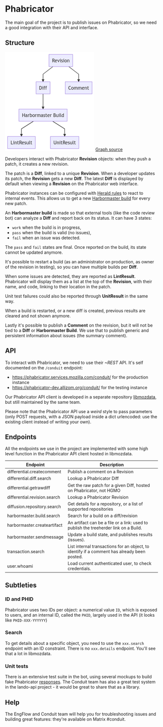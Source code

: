 # Phabricator

The main goal of the project is to publish issues on Phabricator, so we need a good integration with their API and interface.

## Structure

![](phabricator.png)
[Graph source](phabricator.mermaid)

Developers interact with Phabricator **Revision** objects: when they push a patch, it creates a new revision.

The patch is a **Diff**, linked to a unique **Revision**. When a developer updates its patch, the **Revision** gets a new **Diff**. The latest **Diff** is displayed by default when viewing a **Revision** on the Phabricator web interface.

Phabricator instances can be configured with [Herald rules](https://secure.phabricator.com/book/phabricator/article/herald/) to react to internal events. This allows us to get a new [Harbormaster build](https://secure.phabricator.com/book/phabricator/article/harbormaster/) for every new patch.

An **Harbormaster build** is made so that external tools (like the code review bot) can analyze a **Diff** and report back on its status. It can have 3 states:

- `work` when the build is in progress,
- `pass` when the build is valid (no issues),
- `fail` when an issue was detected.

The `pass` and `fail` states are final. Once reported on the build, its state cannot be updated anymore.

It's possible to restart a build (as an administrator on production, as owner of the revision in testing), so you can have multiple builds per **Diff**.

When some issues are detected, they are reported as **LintResult**. Phabricator will display them as a list at the top of the **Revision**, with their name, and code, linking to their location in the patch.

Unit test failures could also be reported through **UnitResult** in the same way.

When a build is restarted, or a new diff is created, previous results are cleared and not shown anymore.

Lastly it's possible to publish a **Comment** on the revision, but it will not be tied to a **Diff** or **Harbormaster Build**. We use that to publish generic and persistent information about issues (the summary comment).


## API

To interact with Phabricator, we need to use their *~REST* API. It's self documented on the `/conduit` endpoint:

- https://phabricator.services.mozilla.com/conduit/ for the production instance
- https://phabricator-dev.allizom.org/conduit/ for the testing instance

Our Phabricator API client is developed in a separate repository [libmozdata](https://github.com/mozilla/libmozdata/blob/master/libmozdata/phabricator.py), but still maintained by the same team.

Please note that the Phabricator API use a *weird* style to pass parameters (only POST requests, with a JSON payload inside a dict urlencoded: use the existing client instead of writing your own).

## Endpoints

All the endpoints we use in the project are implemented with some high level function in the Phabricator API client hosted in libmozdata.

| Endpoint                     | Description                                                                                 |
|------------------------------|---------------------------------------------------------------------------------------------|
| differential.createcomment   | Publish a comment on a Revision                                                             |
| differential.diff.search     | Lookup a Phabricator Diff                                                                   |
| differential.getrawdiff      | Get the raw patch for a given Diff, hosted on Phabricator, not HGMO                         |
| differential.revision.search | Lookup a Phabricator Revision                                                               |
| diffusion.repository.search  | Get details for a repository, or a list of supported repositories                           |
| harbormaster.build.search    | Search for a build on a diff/revision                                                       |
| harbormaster.createartifact  | An artifact can be a file or a link: used to publish the treeherder link on a Build.        |
| harbormaster.sendmessage     | Update a build state, and publishes results (issues).                                       |
| transaction.search           | List internal transactions for an object, to identify if a comment has already been posted. |
| user.whoami                  | Load current authenticated user, to check credentials.                                      |

## Subtleties

### ID and PHID

Phabricator uses two IDs per object: a numerical value `ID`, which is exposed to users, and an internal ID, called the `PHID`, largely used in the API (it looks like `PHID-XXX-YYYYYY`)

### Search

To get details about a specific object, you need to use the `xxx.search` endpoint with an ID constraint. There is no `xxx.details` endpoint. You'll see that a lot in libmozdata.


### Unit tests

There is an extensive test suite in the bot, using several mockups to build fake Phabricator [responses](https://github.com/getsentry/responses). The Conduit team has also a great test system in the lando-api project - it would be great to share that as a library.


## Help

The EngFlow and Conduit team will help you for troubleshooting issues and building great features: they're available on Matrix #conduit.
